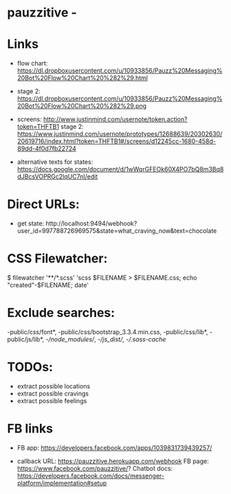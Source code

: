 # pauzzitive - 

# Links 
- flow chart:
https://dl.dropboxusercontent.com/u/10933856/Pauzz%20Messaging%20Bot%20Flow%20Chart%20%282%29.html
- stage 2: https://dl.dropboxusercontent.com/u/10933856/Pauzz%20Messaging%20Bot%20Flow%20Chart%20%282%29.png

- screens:
http://www.justinmind.com/usernote/token.action?token=THFTB1
stage 2:
https://www.justinmind.com/usernote/prototypes/12688639/20302630/20619716/index.html?token=THFTB1#/screens/d12245cc-1680-458d-89dd-4f0d7fb22724

- alternative texts for states: 
https://docs.google.com/document/d/1wWqrGFEOk60X4PO7bQ8m3Bq8dJBcsVOPRGc2lqUC7nI/edit

# Direct URLs:
- get state: http://localhost:9494/webhook?user_id=997788726969575&state=what_craving_now&text=chocolate

# CSS Filewatcher:
$ filewatcher '**/*.scss' 'scss $FILENAME > $FILENAME.css; echo "created"-$FILENAME; date'

# Exclude searches:
-public/css/font*, -public/css/bootstrap_3.3.4.min.css, -public/css/lib*, -public/js/lib*, -*/node_modules/*, -*/js_dist/*, -*/.sass-cache*

# TODOs:
- extract possible locations 
- extract possible cravings
- extract possible feelings   

# FB links
- FB app: https://developers.facebook.com/apps/1039831739439257/
* callback URL: https://pauzzitive.herokuapp.com/webhook
FB page: https://www.facebook.com/pauzzitive/?
Chatbot docs: https://developers.facebook.com/docs/messenger-platform/implementation#setup

